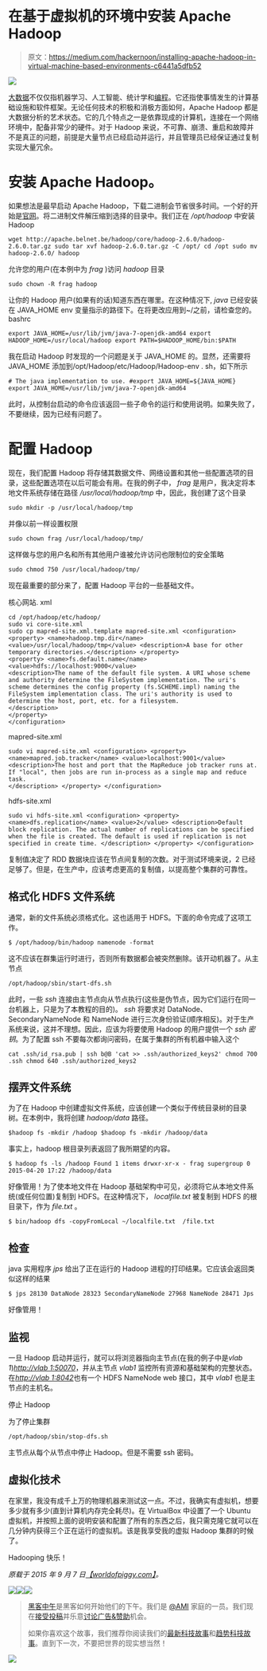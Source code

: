 # 在基于虚拟机的环境中安装 Apache Hadoop

> 原文：<https://medium.com/hackernoon/installing-apache-hadoop-in-virtual-machine-based-environments-c6441a5dfb52>

![](img/270b66b8ed59a82ff3312541458d8680.png)

[大数据](https://hackernoon.com/tagged/big-data)不仅仅指机器学习、人工智能、统计学和[编程](https://hackernoon.com/tagged/programming)。它还指使事情发生的计算基础设施和软件框架。无论任何技术的积极和消极方面如何，Apache Hadoop 都是大数据分析的艺术状态。它的几个特点之一是依靠现成的计算机，连接在一个网络环境中，配备非常少的硬件。对于 Hadoop 来说，不可靠、崩溃、重启和故障并不是真正的问题，前提是大量节点已经启动并运行，并且管理员已经保证通过复制实现大量冗余。

# 安装 Apache Hadoop。

如果想法是最早启动 Apache Hadoop，下载二进制会节省很多时间。一个好的开始是[官网](https://hadoop.apache.org/#Download+Hadoop)。将二进制文件解压缩到选择的目录中。我们正在 */opt/hadoop* 中安装 Hadoop

```
wget http://apache.belnet.be/hadoop/core/hadoop-2.6.0/hadoop-2.6.0.tar.gz sudo tar xvf hadoop-2.6.0.tar.gz -C /opt/ cd /opt sudo mv hadoop-2.6.0/ hadoop
```

允许您的用户(在本例中为 *frag* )访问 *hadoop* 目录

```
sudo chown -R frag hadoop
```

让你的 Hadoop 用户(如果有的话)知道东西在哪里。在这种情况下, *java* 已经安装在 JAVA_HOME env 变量指示的路径下。在将更改应用到~/之前，请检查您的。bashrc

```
export JAVA_HOME=/usr/lib/jvm/java-7-openjdk-amd64 export HADOOP_HOME=/usr/local/hadoop export PATH=$HADOOP_HOME/bin:$PATH
```

我在启动 Hadoop 时发现的一个问题是关于 JAVA_HOME 的。显然，还需要将 JAVA_HOME 添加到/opt/Hadoop/etc/Hadoop/Hadoop-env . sh，如下所示

```
# The java implementation to use. #export JAVA_HOME=${JAVA_HOME} export JAVA_HOME=/usr/lib/jvm/java-7-openjdk-amd64
```

此时，从控制台启动的命令应该返回一些子命令的运行和使用说明。如果失败了，不要继续，因为已经有问题了。

# 配置 Hadoop

现在，我们配置 Hadoop 将存储其数据文件、网络设置和其他一些配置选项的目录，这些配置选项在以后可能会有用。在我的例子中， *frag* 是用户，我决定将本地文件系统存储在路径 */usr/local/hadoop/tmp* 中，因此，我创建了这个目录

```
sudo mkdir -p /usr/local/hadoop/tmp
```

并像以前一样设置权限

```
sudo chown frag /usr/local/hadoop/tmp/
```

这样做与您的用户名和所有其他用户谁被允许访问也限制位的安全策略

```
sudo chmod 750 /usr/local/hadoop/tmp/
```

现在最重要的部分来了，配置 Hadoop 平台的一些基础文件。

核心网站. xml

```
cd /opt/hadoop/etc/hadoop/ 
sudo vi core-site.xml 
sudo cp mapred-site.xml.template mapred-site.xml <configuration> 
<property> <name>hadoop.tmp.dir</name> <value>/usr/local/hadoop/tmp</value> <description>A base for other temporary directories.</description> </property> 
<property> <name>fs.default.name</name> <value>hdfs://localhost:9000</value> 
<description>The name of the default file system. A URI whose scheme and authority determine the FileSystem implementation. The uri's scheme determines the config property (fs.SCHEME.impl) naming the FileSystem implementation class. The uri's authority is used to determine the host, port, etc. for a filesystem.
</description> 
</property> 
</configuration>
```

mapred-site.xml

```
sudo vi mapred-site.xml <configuration> <property> 
<name>mapred.job.tracker</name> <value>localhost:9001</value> <description>The host and port that the MapReduce job tracker runs at. If "local", then jobs are run in-process as a single map and reduce task. 
</description> </property> </configuration>
```

hdfs-site.xml

```
sudo vi hdfs-site.xml <configuration> <property> <name>dfs.replication</name> <value>2</value> <description>Default block replication. The actual number of replications can be specified when the file is created. The default is used if replication is not specified in create time. </description> </property> </configuration>
```

复制值决定了 RDD 数据块应该在节点间复制的次数。对于测试环境来说，2 已经足够了。但是，在生产中，应该考虑更高的复制值，以提高整个集群的可靠性。

## 格式化 HDFS 文件系统

通常，新的文件系统必须格式化。这也适用于 HDFS。下面的命令完成了这项工作。

```
$ /opt/hadoop/bin/hadoop namenode -format
```

这不应该在群集运行时进行，否则所有数据都会被突然删除。该开动机器了。从主节点

```
/opt/hadoop/sbin/start-dfs.sh
```

此时，一些 *ssh* 连接由主节点向从节点执行(这些是伪节点，因为它们运行在同一台机器上，只是为了本教程的目的)。 *ssh* 将要求对 DataNode、SecondaryNameNode 和 NameNode 进行三次身份验证(顺序相反)。对于生产系统来说，这并不理想。因此，应该为将要使用 Hadoop 的用户提供一个 *ssh 密钥*。为了配置 ssh 不要每次都询问密码，在属于集群的所有机器中输入这个

```
cat .ssh/id_rsa.pub | ssh b@B 'cat >> .ssh/authorized_keys2' chmod 700 .ssh chmod 640 .ssh/authorized_keys2
```

## 摆弄文件系统

为了在 Hadoop 中创建虚拟文件系统，应该创建一个类似于传统目录树的目录树。在本例中，我将创建 *hadoop/data* 路径。

```
$hadoop fs -mkdir /hadoop $hadoop fs -mkdir /hadoop/data
```

事实上，hadoop 根目录列表返回了我所期望的内容。

```
$ hadoop fs -ls /hadoop Found 1 items drwxr-xr-x - frag supergroup 0 2015-04-20 17:22 /hadoop/data
```

好像管用！为了使本地文件在 Hadoop 基础架构中可见，必须将它从本地文件系统(或任何位置)复制到 HDFS。在这种情况下， *localfile.txt* 被复制到 HDFS 的根目录下，作为 *file.txt* 。

```
$ bin/hadoop dfs -copyFromLocal ~/localfile.txt  /file.txt
```

## 检查

java 实用程序 *jps* 给出了正在运行的 Hadoop 进程的打印结果。它应该会返回类似这样的结果

```
$ jps 28130 DataNode 28323 SecondaryNameNode 27968 NameNode 28471 Jps
```

好像管用！

## 监视

一旦 Hadoop 启动并运行，就可以将浏览器指向主节点(在我的例子中是*vlab 1*)[*http://vlab 1:50070*](http://vlab1:50070)，并从主节点 *vlab1* 监控所有资源和基础架构的完整状态。在[*http://vlab 1:8042*](http://vlab1:8042)也有一个 HDFS NameNode web 接口，其中 *vlab1* 也是主节点的主机名。

停止 Hadoop

为了停止集群

```
/opt/hadoop/sbin/stop-dfs.sh
```

主节点从每个从节点中停止 Hadoop。但是不需要 ssh 密码。

## 虚拟化技术

在家里，我没有成千上万的物理机器来测试这一点。不过，我确实有虚拟机，想要多少就有多少(直到计算机内存完全耗尽)。在 VirtualBox 中设置了一个 Ubuntu 虚拟机，并按照上面的说明安装和配置了所有的东西之后，我只需克隆它就可以在几分钟内获得三个正在运行的虚拟机。该是我享受我的虚拟 Hadoop 集群的时候了。

Hadooping 快乐！

*原载于 2015 年 9 月 7 日*[*【worldofpiggy.com】*](http://worldofpiggy.com/2015/09/07/installing-apache-hadoop-in-virtual-machine-based-environments/)*。*

[![](img/50ef4044ecd4e250b5d50f368b775d38.png)](http://bit.ly/HackernoonFB)[![](img/979d9a46439d5aebbdcdca574e21dc81.png)](https://goo.gl/k7XYbx)[![](img/2930ba6bd2c12218fdbbf7e02c8746ff.png)](https://goo.gl/4ofytp)

> [黑客中午](http://bit.ly/Hackernoon)是黑客如何开始他们的下午。我们是 [@AMI](http://bit.ly/atAMIatAMI) 家庭的一员。我们现在[接受投稿](http://bit.ly/hackernoonsubmission)并乐意[讨论广告&赞助](mailto:partners@amipublications.com)机会。
> 
> 如果你喜欢这个故事，我们推荐你阅读我们的[最新科技故事](http://bit.ly/hackernoonlatestt)和[趋势科技故事](https://hackernoon.com/trending)。直到下一次，不要把世界的现实想当然！

[![](img/be0ca55ba73a573dce11effb2ee80d56.png)](https://goo.gl/Ahtev1)